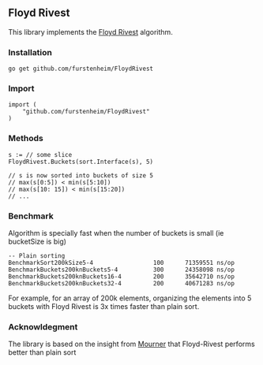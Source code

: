 ## Floyd Rivest

This library implements the [Floyd Rivest](https://en.wikipedia.org/wiki/Floyd%E2%80%93Rivest_algorithm) algorithm.

### Installation

    go get github.com/furstenheim/FloydRivest

### Import

    import (
        "github.com/furstenheim/FloydRivest"
    )

### Methods


    s := // some slice
    FloydRivest.Buckets(sort.Interface(s), 5)

    // s is now sorted into buckets of size 5
    // max(s[0:5]) < min(s[5:10])
    // max(s[10: 15]) < min(s[15:20])
    // ...


### Benchmark
Algorithm is specially fast when the number of buckets is small (ie bucketSize is big)

    -- Plain sorting
    BenchmarkSort200kSize5-4           	     100	  71359551 ns/op
    BenchmarkBuckets200knBuckets5-4    	     300	  24358098 ns/op
    BenchmarkBuckets200knBuckets16-4   	     200	  35642710 ns/op
    BenchmarkBuckets200knBuckets32-4   	     200	  40671283 ns/op

For example, for an array of 200k elements, organizing the elements into 5 buckets with Floyd Rivest is 3x times faster than plain sort.


### Acknowldegment
The library is based on the insight from [Mourner](https://github.com/mourner/rbush/blob/master/index.js#L547) that Floyd-Rivest performs better than plain sort
